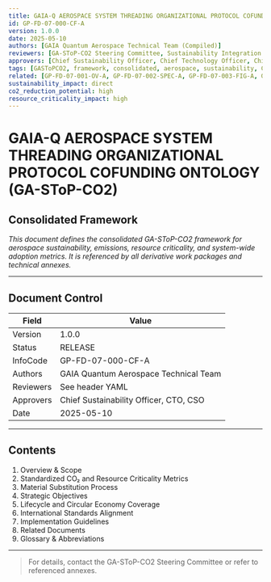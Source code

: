 ```yaml
---
title: GAIA-Q AEROSPACE SYSTEM THREADING ORGANIZATIONAL PROTOCOL COFUNDING ONTOLOGY (GA-SToP-CO2) - Consolidated Framework
id: GP-FD-07-000-CF-A
version: 1.0.0
date: 2025-05-10
authors: [GAIA Quantum Aerospace Technical Team (Compiled)]
reviewers: [GA-SToP-CO2 Steering Committee, Sustainability Integration Board, Emissions Quantification Working Group, Resource Sustainability Working Group, Materials Science Advisory Board, Systems Integration Working Group, Implementation Working Group]
approvers: [Chief Sustainability Officer, Chief Technology Officer, Chief Strategy Officer]
tags: [GASToPCO2, framework, consolidated, aerospace, sustainability, CO2, resources, emissions, criticality, metrics, adoption, substitution]
related: [GP-FD-07-001-OV-A, GP-FD-07-002-SPEC-A, GP-FD-07-003-FIG-A, GP-FD-07-004-PLAN-A, GP-FD-07-005-PROC-A, GP-FD-07-006-SPEC-A, GP-FD-07-007-SPEC-A]
sustainability_impact: direct
co2_reduction_potential: high
resource_criticality_impact: high
---
```


# GAIA-Q AEROSPACE SYSTEM THREADING ORGANIZATIONAL PROTOCOL COFUNDING ONTOLOGY (GA-SToP-CO2)  
## Consolidated Framework

*This document defines the consolidated GA-SToP-CO2 framework for aerospace sustainability, emissions, resource criticality, and system-wide adoption metrics. It is referenced by all derivative work packages and technical annexes.*

---

## Document Control

| Field         | Value                                   |
| ------------- | --------------------------------------- |
| Version       | 1.0.0                                   |
| Status        | RELEASE                                 |
| InfoCode      | GP-FD-07-000-CF-A                       |
| Authors       | GAIA Quantum Aerospace Technical Team    |
| Reviewers     | See header YAML                         |
| Approvers     | Chief Sustainability Officer, CTO, CSO   |
| Date          | 2025-05-10                              |

---

## Contents

1. Overview & Scope
2. Standardized CO₂ and Resource Criticality Metrics
3. Material Substitution Process
4. Strategic Objectives
5. Lifecycle and Circular Economy Coverage
6. International Standards Alignment
7. Implementation Guidelines
8. Related Documents
9. Glossary & Abbreviations

---

> For details, contact the GA-SToP-CO2 Steering Committee or refer to referenced annexes.
